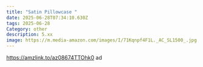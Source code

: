 ```yaml
---
title: "Satin Pillowcase "
date: 2025-06-28T07:34:10.630Z
tags: 2025-06-28
Category: other
description: 5.xx
image: https://m.media-amazon.com/images/I/71Kqnpf4F1L._AC_SL1500_.jpg
---
```

https://amzlink.to/az08674TTOhk0 ad